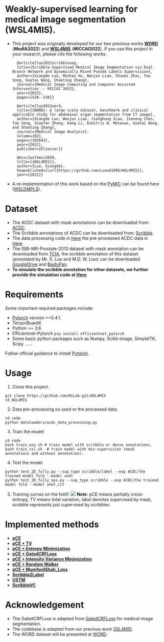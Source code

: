 # Weakly-supervised learning for medical image segmentation (WSL4MIS).
* This project was originally developed for our two previous works **[WORD](https://www.sciencedirect.com/science/article/pii/S1361841522002705)** (**MedIA2022**) and **[WSL4MIS](https://link.springer.com/chapter/10.1007/978-3-031-16431-6_50)** (**MICCAI2022**). If you use this project in your research, please cite the following works:

		@article{luo2022scribbleseg,
		title={Scribble-Supervised Medical Image Segmentation via Dual-Branch Network and Dynamically Mixed Pseudo Labels Supervision},
		author={Xiangde Luo, Minhao Hu, Wenjun Liao, Shuwei Zhai, Tao Song, Guotai Wang, Shaoting Zhang},
		journal={Medical Image Computing and Computer Assisted Intervention -- MICCAI 2022},
		year={2022},
		pages={528--538}}
		
		@article{luo2022word,
		title={{WORD}: A large scale dataset, benchmark and clinical applicable study for abdominal organ segmentation from CT image},
		author={Xiangde Luo, Wenjun Liao, Jianghong Xiao, Jieneng Chen, Tao Song, Xiaofan Zhang, Kang Li, Dimitris N. Metaxas, Guotai Wang, and Shaoting Zhang},
		journal={Medical Image Analysis},
		volume={82},
		pages={102642},
		year={2022},
		publisher={Elsevier}}
		
		@misc{wsl4mis2020,
		title={{WSL4MIS}},
		author={Luo, Xiangde},
		howpublished={\url{https://github.com/Luoxd1996/WSL4MIS}},
		year={2021}}
		
* A re-implementation of this work based on the [PyMIC](https://github.com/HiLab-git/PyMIC) can be found here ([WSLDMPLS](https://github.com/HiLab-git/PyMIC_examples/tree/main/seg_wsl/ACDC)).

# Dataset
* The ACDC dataset with mask annotations can be downloaded from: [ACDC](https://www.creatis.insa-lyon.fr/Challenge/acdc/databases.html).
* The Scribble annotations of ACDC can be downloaded from: [Scribble](https://gvalvano.github.io/wss-multiscale-adversarial-attention-gates/data).
* The data processing code in [Here](https://github.com/Luoxd1996/WSL4MIS/blob/main/code/dataloaders/acdc_data_processing.py)  the pre-processed ACDC data in [Here](https://github.com/HiLab-git/WSL4MIS/tree/main/data/ACDC).
* The ISBI-MR-Prostate-2013 dataset with mask annotation can be downloaded from [TCIA](https://wiki.cancerimagingarchive.net/pages/viewpage.action?pageId=21267207), the scribble annotation of this dataset (annotated by Mr. X. Luo and M.D. W. Liao) can be downloaded [GoogleDrive](https://drive.google.com/file/d/1VFKP1-bychADhGw5rbRtd_JKLallccGz/view?usp=sharing) and [BaiduPan](https://pan.baidu.com/s/1jLz5tDAUBw4deKxHntv0gg?pwd=jqr1).
* **To simulate the scribble annotation for other datasets, we further provide the simulation code at [Here](https://github.com/HiLab-git/WSL4MIS/blob/main/code/scribbles_generator.py)**.
# Requirements
Some important required packages include:
* [Pytorch][torch_link] version >=0.4.1.
* TensorBoardX
* Python >= 3.6 
* Efficientnet-Pytorch `pip install efficientnet_pytorch`
* Some basic python packages such as Numpy, Scikit-image, SimpleITK, Scipy ......

Follow official guidance to install [Pytorch][torch_link].

[torch_link]:https://pytorch.org/

# Usage

1. Clone this project.
```
git clone https://github.com/HiLab-git/WSL4MIS
cd WSL4MIS
```
2. Data pre-processing os used or the processed data.
```
cd code
python dataloaders/acdc_data_processing.py
```
3. Train the model
```
cd code
bash train_wss.sh # train model with scribble or dense annotations.
bash train_ssl.sh  # train model with mix-supervision (mask annotations and without annotation).
```

4. Test the model
```
python test_2D_fully.py --sup_type scribble/label --exp ACDC/the trained model fold --model unet
python test_2D_fully_sps.py --sup_type scribble --exp ACDC/the trained model fold --model unet_cct
```

5. Training curves on the fold1:
![](https://github.com/Luoxd1996/WSL4MIS/blob/main/imgs/fold1_curve.png) 
**Note**: pCE means partially cross-entropy, TV means total variation, label denotes supervised by mask, scribble represents just supervised by scribbles.

# Implemented methods
* [**pCE**](https://openaccess.thecvf.com/content_cvpr_2018/papers/Tang_Normalized_Cut_Loss_CVPR_2018_paper.pdf)
* [**pCE + TV**](https://arxiv.org/pdf/1605.01368.pdf)
* [**pCE + Entropy Minimization**](https://arxiv.org/pdf/2111.02403.pdf)
* [**pCE + GatedCRFLoss**](https://github.com/LEONOB2014/GatedCRFLoss)
* [**pCE + Intensity Variance Minimization**](https://arxiv.org/pdf/2111.02403.pdf)
* [**pCE + Random Walker**](http://vision.cse.psu.edu/people/chenpingY/paper/grady2006random.pdf)
* [**pCE + MumfordShah_Loss**](https://arxiv.org/pdf/1904.02872.pdf)
* [**Scribble2Label**](https://arxiv.org/pdf/2006.12890.pdf)
* [**USTM**](https://www.sciencedirect.com/science/article/pii/S0031320321005215)
* [**ScribbleVC**](https://github.com/HUANGLIZI/ScribbleVC)

# Acknowledgement
* The GatedCRFLoss is adapted from [GatedCRFLoss](https://github.com/LEONOB2014/GatedCRFLoss) for medical image segmentation.
* The codebase is adapted from our previous work [SSL4MIS](https://github.com/HiLab-git/SSL4MIS).
* The WORD dataset will be presented at [WORD](https://github.com/HiLab-git/WORD).

